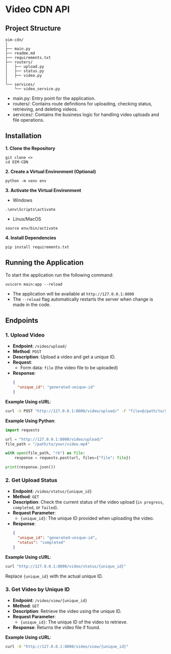 # Video CDN API

## Project Structure

```
oim-cdn/
│
├── main.py
├── readme.md
├── requirements.txt
├── routers/
│   ├── upload.py
│   ├── status.py
│   ├── video.py
│
└── services/
    └── video_service.py

```

- main.py: Entry point for the application.
- routers/: Contains route definitions for uploading, checking status, retrieving, and deleting videos.
- services/: Contains the business logic for handling video uploads and file operations.

## Installation

**1. Clone the Repository**
```{bash}
git clone <>
cd OIM-CDN
```

**2. Create a Virtual Environment (Optional)**
```{Python}
python -m venv env
```

**3. Activate the Virtual Environment**
- Windows
```{bash}
.\env\Scripts\activate
```
- Linux/MacOS
```{bash}
source env/bin/activate
```

**4. Install Dependencies**
```{bash}
pip install requirements.txt
```

## Running the Application
To start the application run the following command:
```{bash}
uvicorn main:app --reload
```

- The application will be available at `http://127.0.0.1:8000`
- The `--reload` flag automatically restarts the server when change is made in the code.

## Endpoints

### 1. Upload Video

- **Endpoint**: `/video/upload/`
- **Method**: `POST`
- **Description**: Upload a video and get a unique ID.
- **Request**:
  - Form data: `file` (the video file to be uploaded)
- **Response**:
  ```json
  {
    "unique_id": "generated-unique-id"
  }
  ```

**Example Using cURL**:

```bash
curl -X POST "http://127.0.0.1:8000/video/upload/" -F "file=@/path/to/your/video.mp4"
```

**Example Using Python**:

```python
import requests

url = "http://127.0.0.1:8000/video/upload/"
file_path = "/path/to/your/video.mp4"

with open(file_path, "rb") as file:
    response = requests.post(url, files={"file": file})

print(response.json())
```

### 2. Get Upload Status

- **Endpoint**: `/video/status/{unique_id}`
- **Method**: `GET`
- **Description**: Check the current status of the video upload (`in progress`, `completed`, or `failed`).
- **Request Parameter**:
  - `{unique_id}`: The unique ID provided when uploading the video.
- **Response**:
  ```json
  {
    "unique_id": "generated-unique-id",
    "status": "completed"
  }
  ```

**Example Using cURL**:

```bash
curl "http://127.0.0.1:8000/video/status/{unique_id}"
```

Replace `{unique_id}` with the actual unique ID.

### 3. Get Video by Unique ID

- **Endpoint**: `/video/view/{unique_id}`
- **Method**: `GET`
- **Description**: Retrieve the video using the unique ID.
- **Request Parameter**:
  - `{unique_id}`: The unique ID of the video to retrieve.
- **Response**: Returns the video file if found.

**Example Using cURL**:

```bash
curl -O "http://127.0.0.1:8000/video/view/{unique_id}"
